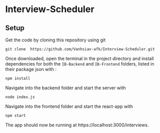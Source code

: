 # Interview-Scheduler

## Setup
Get the code by cloning this repository using git
```
git clone  https://github.com/Vanhsiav-afk/Interview-Scheduler.git
```
Once downloaded, open the terminal in the project directory and install dependencies for both the `IB-Backend` and `IB-Frontend` folders, listed in their package json with :

```
npm install
```
Navigate into the backend folder and start the server with
```
node index.js
```

Navigate into the frontend folder and start the react-app with
```
npm start
```


The app should now be running at https://localhost:3000/interviews.
